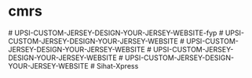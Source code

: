# cmrs
#   U P S I - C U S T O M - J E R S E Y - D E S I G N - Y O U R - J E R S E Y - W E B S I T E - f y p  
 #   U P S I - C U S T O M - J E R S E Y - D E S I G N - Y O U R - J E R S E Y - W E B S I T E  
 #   U P S I - C U S T O M - J E R S E Y - D E S I G N - Y O U R - J E R S E Y - W E B S I T E  
 #   U P S I - C U S T O M - J E R S E Y - D E S I G N - Y O U R - J E R S E Y - W E B S I T E  
 #   U P S I - C U S T O M - J E R S E Y - D E S I G N - Y O U R - J E R S E Y - W E B S I T E  
 #   S i h a t - X p r e s s  
 